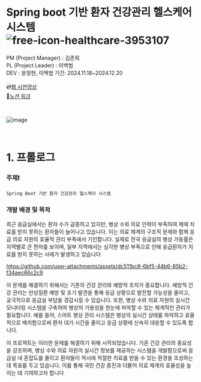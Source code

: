 # Spring boot 기반 환자 건강관리 헬스케어 시스템​ ![free-icon-healthcare-3953107](https://github.com/user-attachments/assets/72e45abe-2f46-4775-95f3-fe80d82e18d4)




PM (Project Manager) : 김준희  <br>
PL (Project Leader) : 이백범 <br>
DEV : 윤창현, 이백범 
기간: 2024.11.18~2024.12.20  
<br>
💿[웹 시연영상](?)  
🔗[노션 링크](?)  

<br>

![image](https://github.com/user-attachments/assets/d876281a-ac22-4c59-b3d5-fe6d8819ea88)


<br>

# 1. 프롤로그
  ### 주제❗
    Spring Boot 기반 환자 건강관리 헬스케어 시스템
  ### 개발 배경 및 목적
   최근 응급실에서는 환자 수가 급증하고 있지만, 병상 수와 의료 인력이 부족하여 제때 치료를 받지 못하는 환자들이 늘어나고 있습니다. 이는 의료 체계의 구조적 문제와 함께 응급 의료 자원의 효율적 관리 부족에서 기인합니다. 실제로 전국 응급실의 병상 가동률은 지역별로 큰 편차를 보이며, 일부 지역에서는 심각한 병상 부족으로 인해 응급환자가 치료를 받지 못하는 사례가 발생하고 있습니다
   
https://github.com/user-attachments/assets/dc511bc8-6bf5-44b6-85b2-f34aec66c2c9

   이 문제를 해결하기 위해서는 기존의 건강 관리와 예방적 조치가 중요합니다. 예방적 건강 관리는 만성질환 예방 및 조기 발견을 통해 응급 상황으로 발전할 가능성을 줄이고, 궁극적으로 응급실 부담을 경감시킬 수 있습니다.
또한, 병상 수와 의료 자원의 실시간 모니터링 시스템을 구축하여 병상의 가용성을 한눈에 파악할 수 있는 체계적인 관리가 필요합니다. 예를 들어, 스마트 병상 관리 시스템은 병상의 실시간 상태를 파악하고 효율적으로 배치함으로써 환자 대기 시간을 줄이고 응급 상황에 신속히 대응할 수 있도록 합니다.

  이 프로젝트는 이러한 문제를 해결하기 위해 시작되었습니다. 기존 건강 관리의 중요성을 강조하며, 병상 수와 의료 자원의 실시간 정보를 제공하는 시스템을 개발함으로써 응급실 내 혼잡도를 줄이고 환자들이 적시에 적절한 치료를 받을 수 있는 환경을 조성하는 데 목표를 두고 있습니다. 이를 통해 국민 건강 증진과 더불어 의료 체계의 효율성을 높이는 데 기여하고자 합니다


   <br>

